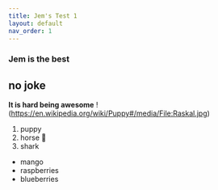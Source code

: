```yaml
---
title: Jem's Test 1
layout: default
nav_order: 1
---
```

### Jem is the best
## no joke
**It is hard being awesome**
!(https://en.wikipedia.org/wiki/Puppy#/media/File:Raskal.jpg)
1. puppy
2. horse
:racehorse:
3. shark
- mango
- raspberries
- blueberries

